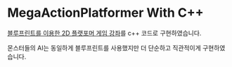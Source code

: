 # MegaActionPlatformer With C++

[블루프린트를 이용한 2D 플랫포머 게임 강좌](https://www.udemy.com/course/ue-2d-action-platformer/)를 c++ 코드로 구현하였습니다.

몬스터들의 AI는 동일하게 블루프린트를 사용했지만 더 단순하고 직관적이게 구현하였습니다.
